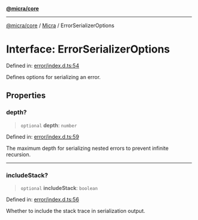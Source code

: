 [**@micra/core**](../../../README.md)

***

[@micra/core](../../../README.md) / [Micra](../README.md) / ErrorSerializerOptions

# Interface: ErrorSerializerOptions

Defined in: [error/index.d.ts:54](https://github.com/micrajs/micra/blob/de3b06bdb3a3f670052250f7e0da7885aa7e590a/packages/core/error/index.d.ts#L54)

Defines options for serializing an error.

## Properties

### depth?

> `optional` **depth**: `number`

Defined in: [error/index.d.ts:59](https://github.com/micrajs/micra/blob/de3b06bdb3a3f670052250f7e0da7885aa7e590a/packages/core/error/index.d.ts#L59)

The maximum depth for serializing nested errors to prevent infinite recursion.

***

### includeStack?

> `optional` **includeStack**: `boolean`

Defined in: [error/index.d.ts:56](https://github.com/micrajs/micra/blob/de3b06bdb3a3f670052250f7e0da7885aa7e590a/packages/core/error/index.d.ts#L56)

Whether to include the stack trace in serialization output.
